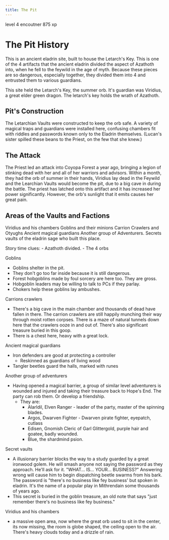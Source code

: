 ```yaml
---
title: The Pit
---
```

level 4 encoutner 875 xp


# The Pit History
This is an ancient eladrin site, built to house the Letarch's Key. This is one of the 4 artifacts that the ancient eladrin divided the aspect of Azathoth into, when he fell to the feywild in the age of myth. Because these pieces are so dangerous, especially together, they divided them into 4 and entrusted them to various guardians.

This site held the Letarch's Key, the summer orb. It's guardian was Viridius, a great elder green dragon. The letarch's key holds the wrath of Azathoth. 

## Pit's Construction
The Letarchian Vaults were constructed to keep the orb safe. A variety of magical traps and guardians were installed here, confusing chambers fit with riddles and passwords known only to the Eladrin themselves. (Lucan's sister spilled these beans to the Priest, on the few that she knew.) 

## The Attack
The Priest led an attack into Coyopa Forest a year ago, bringing a legion of stinking dead with her and all of her warriors and advisors. Within a month, they had the orb of summer in their hands, Viridius lay dead in the Feywild and the Learchian Vaults would become the pit, due to a big cave in during the battle. The priest has latched onto this artifact and it has increased her power significantly. However, the orb's sunlight that it emits causes her great pain. 

## Areas of the Vaults and Factions

Viridius and his chambers
Goblins and their minions
Carrion Crawlers and Otyughs
Ancient magical guardians
Another group of Adventurers.
Secrets vaults of the eladrin sage who built this place.

Story time clues:
    - Azathoth divided.
    - The 4 orbs


Goblins
- Goblins shelter in the pit.
- They don't go too far inside because it is still dangerous.
- Forest hobgoblins made by foul sorcery are here too. They are gross.
- Hobgoblin leaders may be willing to talk to PCs if they parlay.
- Chokers help these goblins lay ambushes.

Carrions crawlers
- There's a big cave in the main chamber and thousands of dead have fallen in there. The carrion crawlers are still happily munching their way through moist rotten corpses. There is a maze of natural tunnels down here that the crawlers ooze in and out of. There's also significant treasure buried in this goop. 
- There is a chest here, heavy with a great lock.

Ancient magical guardians
- Iron defenders are good at protecting a controller
  - Reskinned as guardians of living wood
- Tangler beetles guard the halls, marked with runes

Another group of adventurers
- Having opened a magical barrier, a group of similar level adventurers is wounded and injured and taking their treasure back to Hope's End. The party can rob them. Or develop a friendship.
  - They are:
    - Alarldil, Elven Ranger - leader of the party, master of the spinning blades.
    - Argos, Dwarven Fighter - Dwarven pirate fighter, eyepatch, cutlass
    - Edisen, Gnomish Cleric of Garl Glittergold, purple hair and goatee, badly wounded.
    - Blue, the shardmind psion.

Secret vaults
- A illusionary barrier blocks the way to a study guarded by a great ironwood golem. He will smash anyone not saying the password as they approach. He'll ask for it. "WHAT... IS... YOUR... BUSINESS?" Answering wrong will cause him to begin dispatching beetle swarms from his bark. The password is "there's no business like fey business' but spoken in eladrin. It's the name of a popular play in Mithrendain some thousands of years ago.
- This secret is buried in the goblin treasure, an old note that says "just remember there's no business like fey business."

Viridius and his chambers
- a massive open area, now where the great orb used to sit in the center, its now missing, the room is globe shaped, the ceiling open to the air. There's heavy clouds today and a drizzle of rain.